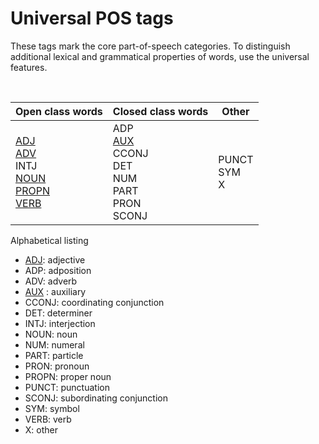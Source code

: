 # Universal POS tags

These tags mark the core part-of-speech categories. To distinguish additional lexical and grammatical properties of words, use the universal features.


<table>
<thead>
  <tr>
    <th>Open class words</th>
    <th>Closed class words</th>
    <th>Other</th>
  </tr>
</thead>
<tbody>
  <tr>
    <td>
    <a href="pos_tag/ADJ.md">ADJ</a> <br/>
    <a href="pos_tag/ADV.md">ADV</a> <br/>
    INTJ <br/>
    <a href="pos_tag/NOUN.md">NOUN</a> <br/>
    <a href="pos_tag/PROPN.md">PROPN</a> <br/>
    <a href="pos_tag/VERB.md">VERB</a> <br/>
    </td> <br/>
    <td>
    ADP <br/>
    <a href="pos_tag/AUX.md">AUX</a> <br/>
    CCONJ <br/>
    DET <br/>
    NUM <br/>
    PART <br/>
    PRON <br/>
    SCONJ <br/>
    </td>
    <td>
    PUNCT <br/>
    SYM <br/>
    X <br/>
    </td>
  </tr>
</tbody>
</table>
 
Alphabetical listing

* <a href="pos_tag/ADJ.md">ADJ</a>: adjective
* ADP: adposition
* ADV: adverb
* <a href="pos_tag/AUX.md">AUX</a> : auxiliary
* CCONJ: coordinating conjunction
* DET: determiner
* INTJ: interjection
* NOUN: noun
* NUM: numeral
* PART: particle
* PRON: pronoun
* PROPN: proper noun
* PUNCT: punctuation
* SCONJ: subordinating conjunction
* SYM: symbol
* VERB: verb
* X: other

